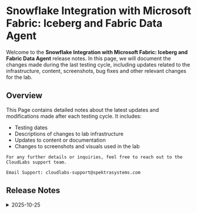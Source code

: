 # Snowflake Integration with Microsoft Fabric: Iceberg and Fabric Data Agent

Welcome to the **Snowflake Integration with Microsoft Fabric: Iceberg and Fabric Data Agent** release notes. In this page, we will document the changes made during the last testing cycle, including updates related to the infrastructure, content, screenshots, bug fixes and other relevant changes for the lab.

## Overview

This Page contains detailed notes about the latest updates and modifications made after each testing cycle. It includes:

- Testing dates
- Descriptions of changes to lab infrastructure
- Updates to content or documentation
- Changes to screenshots and visuals used in the lab

`For any further details or inquiries, feel free to reach out to the CloudLabs support team.`

 `Email Support: cloudlabs-support@spektrasystems.com`

## Release Notes

 <details>
  <summary>2025-10-25</summary>

The lab is currently undergoing internal testing, and the final pointers will be added once the testing is completed.

</details>





